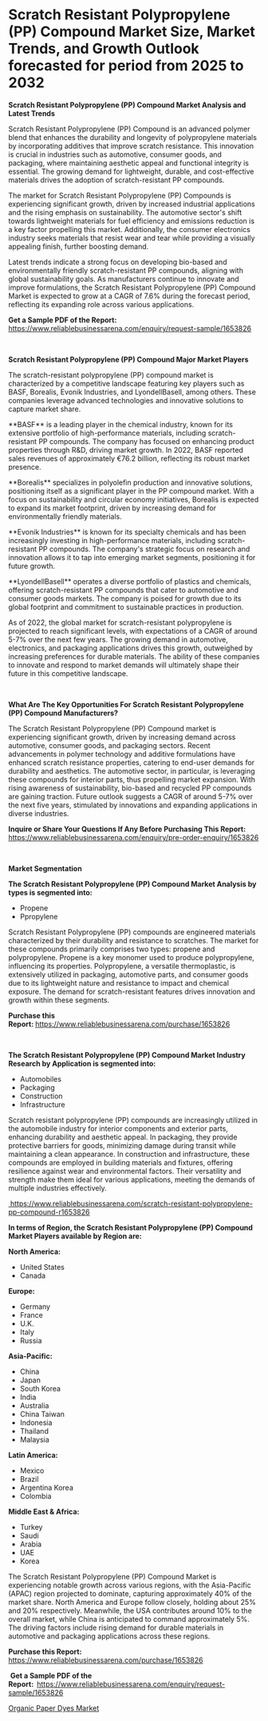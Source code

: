 <p><h1>Scratch Resistant Polypropylene (PP) Compound Market Size, Market Trends, and Growth Outlook forecasted for period from 2025 to 2032</h1></p><p><strong>Scratch Resistant Polypropylene (PP) Compound Market Analysis and Latest Trends</strong></p>
<p><p>Scratch Resistant Polypropylene (PP) Compound is an advanced polymer blend that enhances the durability and longevity of polypropylene materials by incorporating additives that improve scratch resistance. This innovation is crucial in industries such as automotive, consumer goods, and packaging, where maintaining aesthetic appeal and functional integrity is essential. The growing demand for lightweight, durable, and cost-effective materials drives the adoption of scratch-resistant PP compounds.</p><p>The market for Scratch Resistant Polypropylene (PP) Compounds is experiencing significant growth, driven by increased industrial applications and the rising emphasis on sustainability. The automotive sector's shift towards lightweight materials for fuel efficiency and emissions reduction is a key factor propelling this market. Additionally, the consumer electronics industry seeks materials that resist wear and tear while providing a visually appealing finish, further boosting demand.</p><p>Latest trends indicate a strong focus on developing bio-based and environmentally friendly scratch-resistant PP compounds, aligning with global sustainability goals. As manufacturers continue to innovate and improve formulations, the Scratch Resistant Polypropylene (PP) Compound Market is expected to grow at a CAGR of 7.6% during the forecast period, reflecting its expanding role across various applications.</p></p>
<p><strong>Get a Sample PDF of the Report:&nbsp;</strong> <a href="https://www.reliablebusinessarena.com/enquiry/request-sample/1653826?utm_campaign=3218&utm_medium=2&utm_source=Github&utm_content=ia&utm_term=02042025&utm_id=scratch-resistant-polypropylene-pp-compound">https://www.reliablebusinessarena.com/enquiry/request-sample/1653826</a></p>
<p>&nbsp;</p>
<p><strong>Scratch Resistant Polypropylene (PP) Compound Major Market Players</strong></p>
<p><p>The scratch-resistant polypropylene (PP) compound market is characterized by a competitive landscape featuring key players such as BASF, Borealis, Evonik Industries, and LyondellBasell, among others. These companies leverage advanced technologies and innovative solutions to capture market share.</p><p>**BASF** is a leading player in the chemical industry, known for its extensive portfolio of high-performance materials, including scratch-resistant PP compounds. The company has focused on enhancing product properties through R&D, driving market growth. In 2022, BASF reported sales revenues of approximately €76.2 billion, reflecting its robust market presence.</p><p>**Borealis** specializes in polyolefin production and innovative solutions, positioning itself as a significant player in the PP compound market. With a focus on sustainability and circular economy initiatives, Borealis is expected to expand its market footprint, driven by increasing demand for environmentally friendly materials.</p><p>**Evonik Industries** is known for its specialty chemicals and has been increasingly investing in high-performance materials, including scratch-resistant PP compounds. The company's strategic focus on research and innovation allows it to tap into emerging market segments, positioning it for future growth. </p><p>**LyondellBasell** operates a diverse portfolio of plastics and chemicals, offering scratch-resistant PP compounds that cater to automotive and consumer goods markets. The company is poised for growth due to its global footprint and commitment to sustainable practices in production.</p><p>As of 2022, the global market for scratch-resistant polypropylene is projected to reach significant levels, with expectations of a CAGR of around 5-7% over the next few years. The growing demand in automotive, electronics, and packaging applications drives this growth, outweighed by increasing preferences for durable materials. The ability of these companies to innovate and respond to market demands will ultimately shape their future in this competitive landscape.</p></p>
<p>&nbsp;</p>
<p><strong>What Are The Key Opportunities For Scratch Resistant Polypropylene (PP) Compound Manufacturers?</strong></p>
<p><p>The Scratch Resistant Polypropylene (PP) Compound market is experiencing significant growth, driven by increasing demand across automotive, consumer goods, and packaging sectors. Recent advancements in polymer technology and additive formulations have enhanced scratch resistance properties, catering to end-user demands for durability and aesthetics. The automotive sector, in particular, is leveraging these compounds for interior parts, thus propelling market expansion. With rising awareness of sustainability, bio-based and recycled PP compounds are gaining traction. Future outlook suggests a CAGR of around 5-7% over the next five years, stimulated by innovations and expanding applications in diverse industries.</p></p>
<p><strong>Inquire or Share Your Questions If Any Before Purchasing This Report:</strong> <a href="https://www.reliablebusinessarena.com/enquiry/pre-order-enquiry/1653826?utm_campaign=3218&utm_medium=2&utm_source=Github&utm_content=ia&utm_term=02042025&utm_id=scratch-resistant-polypropylene-pp-compound">https://www.reliablebusinessarena.com/enquiry/pre-order-enquiry/1653826</a></p>
<p>&nbsp;</p>
<p><strong>Market Segmentation</strong></p>
<p><strong>The Scratch Resistant Polypropylene (PP) Compound Market Analysis by types is segmented into:</strong></p>
<p><ul><li>Propene</li><li>Ppropylene</li></ul></p>
<p><p>Scratch Resistant Polypropylene (PP) compounds are engineered materials characterized by their durability and resistance to scratches. The market for these compounds primarily comprises two types: propene and polypropylene. Propene is a key monomer used to produce polypropylene, influencing its properties. Polypropylene, a versatile thermoplastic, is extensively utilized in packaging, automotive parts, and consumer goods due to its lightweight nature and resistance to impact and chemical exposure. The demand for scratch-resistant features drives innovation and growth within these segments.</p></p>
<p><strong>Purchase this Report:&nbsp;</strong><a href="https://www.reliablebusinessarena.com/purchase/1653826?utm_campaign=3218&utm_medium=2&utm_source=Github&utm_content=ia&utm_term=02042025&utm_id=scratch-resistant-polypropylene-pp-compound">https://www.reliablebusinessarena.com/purchase/1653826</a></p>
<p>&nbsp;</p>
<p><strong>The Scratch Resistant Polypropylene (PP) Compound Market Industry Research by Application is segmented into:</strong></p>
<p><ul><li>Automobiles</li><li>Packaging</li><li>Construction</li><li>Infrastructure</li></ul></p>
<p><p>Scratch resistant polypropylene (PP) compounds are increasingly utilized in the automobile industry for interior components and exterior parts, enhancing durability and aesthetic appeal. In packaging, they provide protective barriers for goods, minimizing damage during transit while maintaining a clean appearance. In construction and infrastructure, these compounds are employed in building materials and fixtures, offering resilience against wear and environmental factors. Their versatility and strength make them ideal for various applications, meeting the demands of multiple industries effectively.</p></p>
<p><a href="https://www.reliablebusinessarena.com/scratch-resistant-polypropylene-pp-compound-r1653826?utm_campaign=3218&utm_medium=2&utm_source=Github&utm_content=ia&utm_term=02042025&utm_id=scratch-resistant-polypropylene-pp-compound">&nbsp;https://www.reliablebusinessarena.com/scratch-resistant-polypropylene-pp-compound-r1653826</a></p>
<p><strong>In terms of Region, the Scratch Resistant Polypropylene (PP) Compound Market Players available by Region are:</strong></p>
<p>
    <p> <strong> North America: </strong>
        <ul>
            <li>United States</li>
            <li>Canada</li>
        </ul>
        </p> 
    <p> <strong> Europe: </strong>
        <ul>
            <li>Germany</li>
            <li>France</li>
            <li>U.K.</li>
            <li>Italy</li>
            <li>Russia</li>
        </ul>
        </p> 
    <p> <strong> Asia-Pacific: </strong>
        <ul>
            <li>China</li>
            <li>Japan</li>
            <li>South Korea</li>
            <li>India</li>
            <li>Australia</li>
            <li>China Taiwan</li>
            <li>Indonesia</li>
            <li>Thailand</li>
            <li>Malaysia</li>
        </ul>
        </p> 
    <p> <strong> Latin America: </strong>
        <ul>
            <li>Mexico</li>
            <li>Brazil</li>
            <li>Argentina Korea</li>
            <li>Colombia</li>
        </ul>
        </p> 
    <p> <strong> Middle East & Africa: </strong>
        <ul>
            <li>Turkey</li>
            <li>Saudi</li>
            <li>Arabia</li>
            <li>UAE</li>
            <li>Korea</li>
        </ul>
    </p>
    </p>
<p><p>The Scratch Resistant Polypropylene (PP) Compound Market is experiencing notable growth across various regions, with the Asia-Pacific (APAC) region projected to dominate, capturing approximately 40% of the market share. North America and Europe follow closely, holding about 25% and 20% respectively. Meanwhile, the USA contributes around 10% to the overall market, while China is anticipated to command approximately 5%. The driving factors include rising demand for durable materials in automotive and packaging applications across these regions.</p></p>
<p><strong>Purchase this Report: </strong><a href="https://www.reliablebusinessarena.com/purchase/1653826?utm_campaign=3218&utm_medium=2&utm_source=Github&utm_content=ia&utm_term=02042025&utm_id=scratch-resistant-polypropylene-pp-compound">https://www.reliablebusinessarena.com/purchase/1653826</a></p>
<p>&nbsp;<strong>Get a Sample PDF of the Report:&nbsp;&nbsp;</strong><a href="https://www.reliablebusinessarena.com/enquiry/request-sample/1653826?utm_campaign=3218&utm_medium=2&utm_source=Github&utm_content=ia&utm_term=02042025&utm_id=scratch-resistant-polypropylene-pp-compound">https://www.reliablebusinessarena.com/enquiry/request-sample/1653826</a></p>
<p><strong></strong></p>
<p><p><a href="https://github.com/tanckfelli84/Market-Research-Report-List-1/blob/main/organic-paper-dyes-market.md?utm_campaign=3218&utm_medium=2&utm_source=Github&utm_content=ia&utm_term=02042025&utm_id=scratch-resistant-polypropylene-pp-compound">Organic Paper Dyes Market</a></p></p>